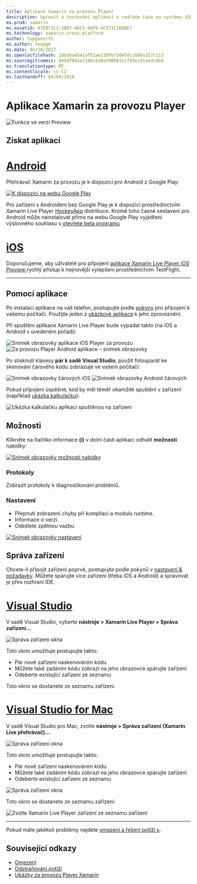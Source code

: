 ```yaml
---
title: Aplikace Xamarin za provozu Player
description: Upravit a testování aplikací v reálném čase na systému iOS nebo zařízení se systémem Android
ms.prod: xamarin
ms.assetid: A7EB73C1-38D7-46C5-9AF6-4C571C168BE7
ms.technology: xamarin-cross-platform
author: topgenorth
ms.author: toopge
ms.date: 05/10/2017
ms.openlocfilehash: 2ddaba4541af52ae119fbf504fdcc66ba357c113
ms.sourcegitcommit: 945df041e2180cb20af08b83cc703ecd1aedc6b0
ms.translationtype: MT
ms.contentlocale: cs-CZ
ms.lasthandoff: 04/04/2018
---
```

# <a name="xamarin-live-player-app"></a>Aplikace Xamarin za provozu Player

![Funkce ve verzi Preview](~/media/shared/preview.png)

## <a name="get-the-app"></a>Získat aplikaci

# <a name="androidtabandroid"></a>[Android](#tab/android)

Přehrávač Xamarin za provozu je k dispozici pro Android z Google Play:

[ ![K dispozici na webu Google Play](images/google-play-badge.png)](https://play.google.com/store/apps/details?id=com.xamarin.live)

Pro zařízení s Androidem bez Google Play je k dispozici prostřednictvím Xamarin Live Player [HockeyApp](https://aka.ms/xlp-hockeyapp) distribuce. Kromě toho časné sestavení pro Android může nainstalovat přímo na webu Google Play vyjádření výslovného souhlasu s [otevřete beta programu](https://play.google.com/apps/testing/com.xamarin.live)

# <a name="iostabios"></a>[iOS](#tab/ios)

Doporučujeme, aby uživatelé pro připojení [aplikace Xamarin Live Player _iOS Preview_ ](https://aka.ms/liveplayeralpha) rychlý přístup k nejnovější vylepšení prostřednictvím TestFlight.

-----

## <a name="using-the-app"></a>Pomocí aplikace

Po instalaci aplikace na váš telefon, postupujte podle [pokyny](~/tools/live-player/install.md) pro připojení k vašemu počítači. Použijte jeden z [ukázkové aplikace](~/tools/live-player/samples.md) k jeho zprovoznění.

Při spuštění aplikace Xamarin Live Player bude vypadat takto (na iOS a Android v uvedeném pořadí):

![Snímek obrazovky aplikace iOS Player za provozu](player-images/app-iphone-sml.png) ![Za provozu Player Android aplikace – snímek obrazovky](player-images/app-android-sml.png)

Po stisknutí klávesy **pár k sadě Visual Studio**, použít fotoaparát ke skenování čárového kódu zobrazuje ve vašem počítači:

![Snímek obrazovky čárových iOS](player-images/scan-iphone-sml.png) ![Snímek obrazovky Android čárových](player-images/scan-android-sml.png)

Pokud připojení úspěšné, kód by měl téměř okamžité spuštění v zařízení (například [ukázka kalkulačku](https://developer.xamarin.com/samples/mobile/LivePlayer/BasicCalculator)):

![Ukázka kalkulačku aplikaci spuštěnou na zařízení](player-images/basic-calculator-iphone-sml.png)

## <a name="options"></a>Možnosti

Klikněte na tlačítko informace **(i)** v dolní části aplikaci odhalit **možnosti** nabídky:

[ ![Snímek obrazovky možností nabídky](player-images/options-sml.png)](player-images/options.png#lightbox)

### <a name="logs"></a>Protokoly

Zobrazit protokoly k diagnostikování problémů.

### <a name="settings"></a>Nastavení

* Přepnutí zobrazení chyby při kompilaci a modulu runtime.
* Informace o verzi.
* Odešlete zpětnou vazbu.

[ ![Snímek obrazovky nastavení](player-images/settings-sml.png)](player-images/settings.png#lightbox)

## <a name="managing-devices"></a>Správa zařízení

Chcete-li připojit zařízení poprvé, postupujte podle pokynů v [nastavení & požadavky](~/tools/live-player/install.md). Můžete spárujte více zařízení (třeba iOS a Android) a spravovat je přes rozhraní IDE.

# <a name="visual-studiotabwindows"></a>[Visual Studio](#tab/windows)

V sadě Visual Studio, vyberte **nástroje > Xamarin Live Player > Správa zařízení...**

![Správa zařízení okna](player-images/manage-tools-menu-vs.png)

Toto okno umožňuje postupujte takto:

- Pár nové zařízení naskenováním kódu
- Můžete také zadáním kódu zobrazí na jeho obrazovce spárujte zařízení
- Odeberte existující zařízení ze seznamu

Toto okno se dostanete ze seznamu zařízení.

# <a name="visual-studio-for-mactabmacos"></a>[Visual Studio for Mac](#tab/macos)

V sadě Visual Studio pro Mac, zvolte **nástroje > Správa zařízení (Xamarin Live přehrávač)...**

![Správa zařízení okna](player-images/manage-tools-menu.png)

Toto okno umožňuje postupujte takto:

- Pár nové zařízení naskenováním kódu
- Můžete také zadáním kódu zobrazí na jeho obrazovce spárujte zařízení
- Odeberte existující zařízení ze seznamu

![Správa zařízení okna](player-images/manage.png)

Toto okno se dostanete ze seznamu zařízení:

![Zvolte Xamarin Live Player zařízení ze seznamu zařízení](player-images/manage-device-menu.png)

-----

Pokud máte jakékoli problémy najdete [omezení a řešení potíží s](~/tools/live-player/troubleshooting.md).


## <a name="related-links"></a>Související odkazy

- [Omezení](~/tools/live-player/limitations.md)
- [Odstraňování potíží](~/tools/live-player/troubleshooting.md)
- [Ukázky za provozu Player Xamarin](~/tools/livehttps://developer.xamarin.com/samples.md)
